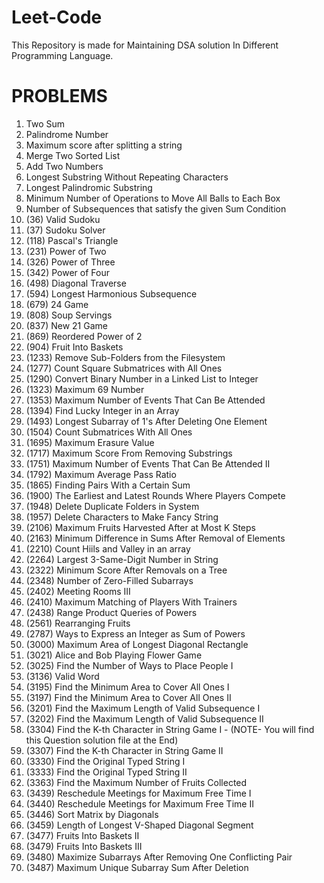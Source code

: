 # Leet-Code
This Repository is made for Maintaining DSA solution In Different Programming Language.

# PROBLEMS
1. Two Sum
2. Palindrome Number
3. Maximum score after splitting a string
4. Merge Two Sorted List
5. Add Two Numbers
6. Longest Substring Without Repeating Characters
7. Longest Palindromic Substring
8. Minimum Number of Operations to Move All Balls to Each Box
9. Number of Subsequences that satisfy the given Sum Condition
10. (36) Valid Sudoku
11. (37) Sudoku Solver
12. (118) Pascal's Triangle
13. (231) Power of Two
14. (326) Power of Three
15. (342) Power of Four
16. (498) Diagonal Traverse
17. (594) Longest Harmonious Subsequence
18. (679) 24 Game
19. (808) Soup Servings
20. (837) New 21 Game
21. (869) Reordered Power of 2
22. (904) Fruit Into Baskets
23. (1233) Remove Sub-Folders from the Filesystem
24. (1277) Count Square Submatrices with All Ones
25. (1290) Convert Binary Number in a Linked List to Integer
26. (1323) Maximum 69 Number
27. (1353) Maximum Number of Events That Can Be Attended
28. (1394) Find Lucky Integer in an Array
29. (1493) Longest Subarray of 1's After Deleting One Element
30. (1504) Count Submatrices With All Ones
31. (1695) Maximum Erasure Value
32. (1717) Maximum Score From Removing Substrings
33. (1751) Maximum Number of Events That Can Be Attended II
34. (1792) Maximum Average Pass Ratio
35. (1865) Finding Pairs With a Certain Sum
36. (1900) The Earliest and Latest Rounds Where Players Compete
37. (1948) Delete Duplicate Folders in System
38. (1957) Delete Characters to Make Fancy String
39. (2106) Maximum Fruits Harvested After at Most K Steps
40. (2163) Minimum Difference in Sums After Removal of Elements
41. (2210) Count Hiils and Valley in an array
42. (2264) Largest 3-Same-Digit Number in String
43. (2322) Minimum Score After Removals on a Tree
44. (2348) Number of Zero-Filled Subarrays
45. (2402) Meeting Rooms III
46. (2410) Maximum Matching of Players With Trainers
47. (2438) Range Product Queries of Powers
48. (2561) Rearranging Fruits
49. (2787) Ways to Express an Integer as Sum of Powers
50. (3000) Maximum Area of Longest Diagonal Rectangle
51. (3021) Alice and Bob Playing Flower Game
52. (3025) Find the Number of Ways to Place People I
53. (3136) Valid Word
54. (3195) Find the Minimum Area to Cover All Ones I
55. (3197) Find the Minimum Area to Cover All Ones II
56. (3201) Find the Maximum Length of Valid Subsequence I
57. (3202) Find the Maximum Length of Valid Subsequence II
58. (3304) Find the K-th Character in String Game I - (NOTE- You will find this Question solution file at the End)
59. (3307) Find the K-th Character in String Game II
60. (3330) Find the Original Typed String I
61. (3333) Find the Original Typed String II
62. (3363) Find the Maximum Number of Fruits Collected
63. (3439) Reschedule Meetings for Maximum Free Time I
64. (3440) Reschedule Meetings for Maximum Free Time II
65. (3446) Sort Matrix by Diagonals
66. (3459) Length of Longest V-Shaped Diagonal Segment
67. (3477) Fruits Into Baskets II
68. (3479) Fruits Into Baskets III
69. (3480) Maximize Subarrays After Removing One Conflicting Pair
67. (3487) Maximum Unique Subarray Sum After Deletion




